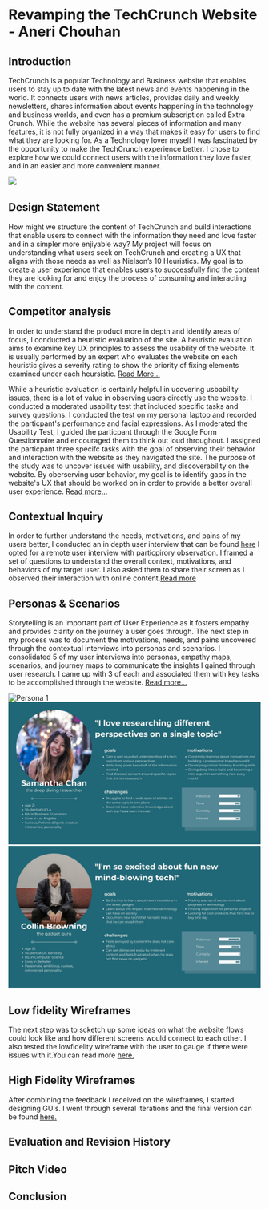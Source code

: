 # Revamping the TechCrunch Website - Aneri Chouhan

## Introduction

TechCrunch is a popular Technology and Business website that enables users to stay up to date with the latest news and events happening in the world. It connects users with news articles, provides daily and weekly newsletters, shares information about events happening in the technology and business worlds, and even has a premium subscription called Extra Crunch. While the website has several pieces of information and many features, it is not fully organized in a way that makes it easy for users to find what they are looking for. As a Technology lover myself I was fascinated by the opportunity to make the TechCrunch experience better. I chose to explore how we could connect users with the information they love faster, and in an easier and more convenient manner. 

![](https://raw.github.com/anerichouhan/dh150/blob/master/Screen%20Shot%202020-04-08%20at%201.50.43%20PM.png)

## Design Statement
How might we structure the content of TechCrunch and build interactions that enable users to connect with the information they need and love faster and in a simpler more enjiyable way? My project will focus on understanding what users seek on TechCrunch and creating a UX that aligns with those needs as well as Nielson’s 10 Heuristics. My goal is to create a user experience that enables users to successfully find the content they are looking for and enjoy the process of consuming and interacting with the content.

## Competitor analysis
In order to understand the product more in depth and identify areas of focus, I conducted a heuristic evaluation of the site. A heuristic evaluation aims to examine key UX principles to assess the usability of the website. It is usually performed by an expert who evaluates the website on each heuristic gives a severity rating to show the priority of fixing elements examined under each heursistic. [Read More...](https://github.com/anerichouhan/dh150/blob/master/README.md)

While a heuristic evaluation is certainly helpful in ucovering usbability issues, there is a lot of value in observing users directly use the website. I conducted a moderated usability test that included specific tasks and survey questions. I conducted the test on my personal laptop and recorded the particpant's performance and facial expressions. As I moderated the Usability Test, I guided the particpant through the Google Form Questionnaire and encouraged them to think out loud throughout. I assigned the particpant three specifc tasks with the goal of observing their behavior and interaction with the website as they navigated the site. The purpose of the study was to uncover issues with usability, and discoverability on the website. By oberserving user behavior, my goal is to identify gaps in the website's UX that should be worked on in order to provide a better overall user experience. [Read more...](https://github.com/anerichouhan/dh150-assignment2)

## Contextual Inquiry
In order to further understand the needs, motivations, and pains of my users better, I conducted an in depth user interview that can be found [here](https://docs.google.com/document/d/13ft6Ay2HC54sZkmZsTwueJcfxWOrvhDBiCGFAizyuGI/edit?usp=sharing) I opted for a remote user interview with particpirory observation. I framed a set of questions to understand the overall context, motivations, and behaviors of my target user. I also asked them to share their screen as I observed their interaction with online content.[Read more](https://github.com/anerichouhan/dh150-assignment04/blob/master/README.md)

## Personas & Scenarios
Storytelling is an important part of User Experience as it fosters empathy and provides clarity on the journey a user goes through. The next step in my process was to document the motivations, needs, and pains uncovered through the contextual interviews into personas and scenarios. I consolidated 5 of my user interviews into personas, empathy maps, scenarios, and journey maps to communicate the insights I gained through user research. I came up with 3 of each and associated them with key tasks to be accomplished through the website. [Read more...](https://github.com/anerichouhan/dh150-personas)


![Persona 1](https://raw.github.com/anerichouhan/dh150-personas/blob/master/1.jpg)
![Persona 2](https://github.com/anerichouhan/dh150-personas/blob/master/3.jpg)
![Persona 3](https://github.com/anerichouhan/dh150-personas/blob/master/5.jpg)

## Low fidelity Wireframes
The next step was to scketch up some ideas on what the website flows could look like and how different screens would connect to each other. I also tested the lowfidelity wireframe with the user to gauge if there were issues with it.You can read more [here.](https://github.com/anerichouhan/lowfi_wireflows/blob/master/README.md)

## High Fidelity Wireframes
After combining the feedback I received on the wireframes, I started designing GUIs. I went through several iterations and the final version can be found [here.](https://www.figma.com/proto/V0V8dwrWILpboToyAR4MYm/TechCrunch?node-id=12%3A4&viewport=-184%2C-712%2C0.3589796721935272&scaling=min-zoom)

## Evaluation and Revision History

## Pitch Video

## Conclusion


